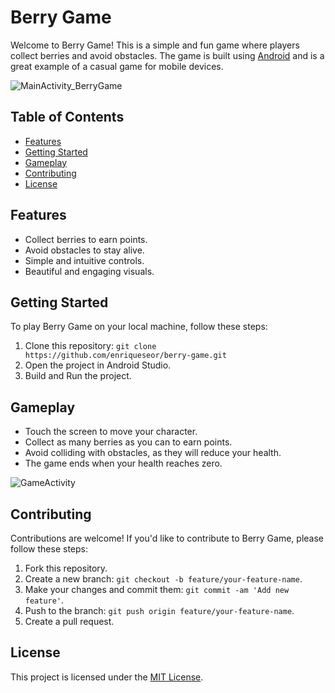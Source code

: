 # Berry Game

Welcome to Berry Game! This is a simple and fun game where players collect berries and avoid obstacles. 
The game is built using [Android](https://www.android.com/) and is a great example of a casual game for mobile devices.

![MainActivity_BerryGame](https://github.com/enriqueseor/berry-game/assets/101838134/905fd757-0e5e-49ad-b1a9-b8ebfabb3fe9)

## Table of Contents

- [Features](#features)
- [Getting Started](#getting-started)
- [Gameplay](#gameplay)
- [Contributing](#contributing)
- [License](#license)

## Features

- Collect berries to earn points.
- Avoid obstacles to stay alive.
- Simple and intuitive controls.
- Beautiful and engaging visuals.

## Getting Started

To play Berry Game on your local machine, follow these steps:

1. Clone this repository: `git clone https://github.com/enriqueseor/berry-game.git`
2. Open the project in Android Studio.
3. Build and Run the project.

## Gameplay

- Touch the screen to move your character.
- Collect as many berries as you can to earn points.
- Avoid colliding with obstacles, as they will reduce your health.
- The game ends when your health reaches zero.

![GameActivity](https://github.com/enriqueseor/berry-game/assets/101838134/745d1ac0-a8f1-46fc-b227-ca18e61d7eae)

## Contributing

Contributions are welcome! If you'd like to contribute to Berry Game, please follow these steps:

1. Fork this repository.
2. Create a new branch: `git checkout -b feature/your-feature-name`.
3. Make your changes and commit them: `git commit -am 'Add new feature'`.
4. Push to the branch: `git push origin feature/your-feature-name`.
5. Create a pull request.

## License

This project is licensed under the [MIT License](LICENSE).
